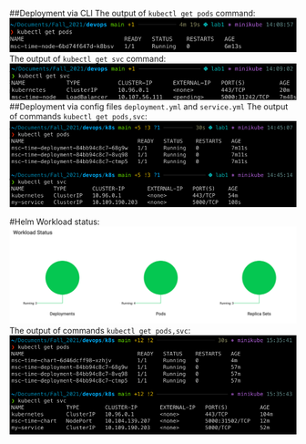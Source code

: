##Deployment via CLI
The output of `kubectl get pods` command:
![img.png](img.png)
The output of `kubectl get svc` command:
![img_2.png](img_2.png)
##Deployment via config files `deployment.yml` and `service.yml`
The output of commands `kubectl get pods,svc`:
![img_3.png](img_3.png)

#Helm
Workload status:
![img_4.png](img_4.png)
The output of commands `kubectl get pods,svc`:
![img_5.png](img_5.png)